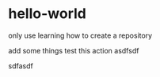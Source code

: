 # hello-world
only use learning how to create a repository

add some things
test this action
asdfsdf

sdfasdf